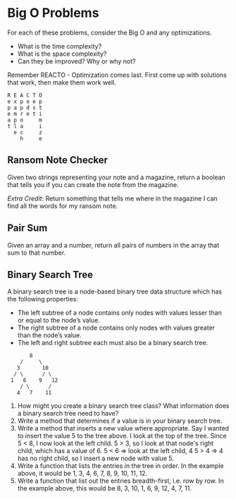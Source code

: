 # Big O Problems
For each of these problems, consider the Big O and any optimizations.
  - What is the time complexity?
  - What is the space complexity?
  - Can they be improved? Why or why not?

  Remember REACTO - Optimization comes last. First come up with solutions that work, then make them work well.

  ```
  R E A C T O
  e x p o e p
  p a p d s t
  e m r e t i
  a p o     m
  t l a     i
    e c     z
      h     e
```

## Ransom Note Checker
Given two strings representing your note and a magazine, return a boolean that tells you if you can create the note from the magazine.

*Extra Credit*:
Return something that tells me where in the magazine I can find all the words for my ransom note.


## Pair Sum
Given an array and a number, return all pairs of numbers in the array that sum to that number.


## Binary Search Tree
A binary search tree is a node-based binary tree data structure which has the following properties:

  - The left subtree of a node contains only nodes with values lesser than or equal to the node’s value.
  - The right subtree of a node contains only nodes with values greater than the node’s value.
  - The left and right subtree each must also be a binary search tree.
```
       8
    /     \
   3       10
  / \      / \
 1   6    9   12
    / \      /
   4   7    11
```

  1. How might you create a binary search tree class? What information does a binary search tree need to have?
  2. Write a method that determines if a value is in your binary search tree.
  3. Write a method that inserts a new value where appropriate. Say I wanted to insert the value 5 to the tree above.
    I look at the top of the tree. Since 5 < 8, I now look at the left child.
    5 > 3, so I look at that node's right child, which has a value of 6.
    5 < 6 => look at the left child, 4
    5 > 4 => 4 has no right child, so I insert a new node with value 5.
  4. Write a function that lists the entries in the tree in order. In the example above, it would be 1, 3, 4, 6, 7, 8, 9, 10, 11, 12.
  5. Write a function that list out the entries breadth-first, i.e. row by row. In the example above, this would be 8, 3, 10, 1, 6, 9, 12, 4, 7, 11.
